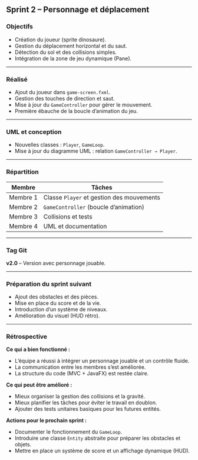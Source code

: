 ## Sprint 2 – Personnage et déplacement

### Objectifs

- Création du joueur (sprite dinosaure).
- Gestion du déplacement horizontal et du saut.
- Détection du sol et des collisions simples.
- Intégration de la zone de jeu dynamique (Pane).

---

### Réalisé

- Ajout du joueur dans `game-screen.fxml`.
- Gestion des touches de direction et saut.
- Mise à jour du `GameController` pour gérer le mouvement.
- Première ébauche de la boucle d’animation du jeu.

---

### UML et conception

- Nouvelles classes : `Player`, `GameLoop`.
- Mise à jour du diagramme UML : relation `GameController → Player`.

---

### Répartition

| Membre   | Tâches                                    |
| -------- | ----------------------------------------- |
| Membre 1 | Classe `Player` et gestion des mouvements |
| Membre 2 | `GameController` (boucle d’animation)     |
| Membre 3 | Collisions et tests                       |
| Membre 4 | UML et documentation                      |

---

### Tag Git

**v2.0** – Version avec personnage jouable.

---

### Préparation du sprint suivant

- Ajout des obstacles et des pièces.
- Mise en place du score et de la vie.
- Introduction d’un système de niveaux.
- Amélioration du visuel (HUD rétro).

---

### Rétrospective

**Ce qui a bien fonctionné :**

- L’équipe a réussi à intégrer un personnage jouable et un contrôle fluide.
- La communication entre les membres s’est améliorée.
- La structure du code (MVC + JavaFX) est restée claire.

**Ce qui peut être amélioré :**

- Mieux organiser la gestion des collisions et la gravité.
- Mieux planifier les tâches pour éviter le travail en doublon.
- Ajouter des tests unitaires basiques pour les futures entités.

**Actions pour le prochain sprint :**

- Documenter le fonctionnement du `GameLoop`.
- Introduire une classe `Entity` abstraite pour préparer les obstacles et objets.
- Mettre en place un système de score et un affichage dynamique (HUD).
